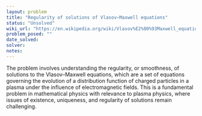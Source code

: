 ```yaml
---
layout: problem
title: "Regularity of solutions of Vlasov–Maxwell equations"
status: "Unsolved"
wiki_url: "https://en.wikipedia.org/wiki/Vlasov%E2%80%93Maxwell_equations"
problem_posed: ""
date_solved:
solver:
notes:
---
```

The problem involves understanding the regularity, or smoothness, of solutions to the Vlasov–Maxwell equations, which are a set of equations governing the evolution of a distribution function of charged particles in a plasma under the influence of electromagnetic fields. This is a fundamental problem in mathematical physics with relevance to plasma physics, where issues of existence, uniqueness, and regularity of solutions remain challenging.
